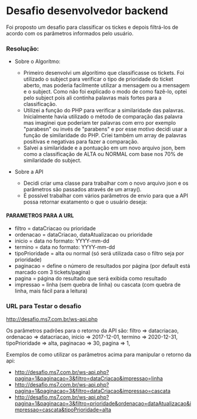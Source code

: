 # Desafio desenvolvedor backend

Foi proposto um desafio para classificar os tickes e depois filtrá-los de acordo com os parâmetros informados pelo usuário.

### Resolução: 
- Sobre o Algorítmo:
  - Primeiro desenvolvi um algorítimo que classificasse os tickets. 
Foi utilizado o subject para verificar o tipo de prioridade do ticket aberto, mas poderia facilmente utilizar a mensagem ou a mensagem e o subject. 
Como não foi explicado o modo de como fazê-lo, optei pelo subject pois ali continha 
palavras mais fortes para a classificação.
  - Utilizei a função do PHP para verificar a similaridade das palavras. Inicialmente havia utilizado o método de comparação das palavra mas imaginei que poderiam ter palavras com erro por exemplo "parabesn" ou invés de "parabens" e por esse motivo decidi usar a função de similaridade do PHP. Criei também um array de palavras positivas e 
negativas para fazer a comparação.
  - Salvei a similaridade e a pontuação em um novo arquivo json, bem como a classificação de ALTA ou NORMAL com base nos 70% de similaridade do subject.
  
- Sobre a API
  - Decidi criar uma classe para trabalhar com o novo arquivo json e os parâmetros são passados através de um array().
  - É possível trabalhar com vários parâmetros de envio para que a API possa retornar exatamento o que o usuário deseja:
  
#### PARAMETROS PARA A URL
  - filtro = dataCriacao ou prioridade
  - ordenacao = dataCriacao, dataAtualizacao ou prioridade
  - inicio = data no formato: YYYY-mm-dd
  - termino = data no formato: YYYY-mm-dd
  - tipoPrioridade = alta ou normal (só será utilizada caso o filtro seja por prioridade)
  - paginacao = define o número de resultados por página (por default está marcado com 3 tickets/pagina)
  - pagina = página do resultado que será exibida como resultado
  - impressao = linha (sem quebra de linha) ou cascata (com quebra de linha, mais fácil para a leitura)
   

    
### URL para Testar o desafio
http://desafio.ms7.com.br/ws-api.php

Os parâmetros padrões para o retorno da API são:
filtro => datacriacao,
ordenacao => datacriacao,
inicio => 2017-12-01,
termino => 2020-12-31,
tipoPrioridade => alta,
paginacao => 30,
pagina => 1,

Exemplos de como utilizar os parâmetros acima para manipular o retorno da api:
- http://desafio.ms7.com.br/ws-api.php?pagina=1&paginacao=3&filtro=dataCriacao&impressao=linha
- http://desafio.ms7.com.br/ws-api.php?pagina=1&paginacao=3&filtro=dataCriacao&impressao=cascata
- http://desafio.ms7.com.br/ws-api.php?pagina=1&paginacao=3&filtro=prioridade&ordenacao=dataAtualizacao&impressao=cascata&tipoPrioridade=alta
